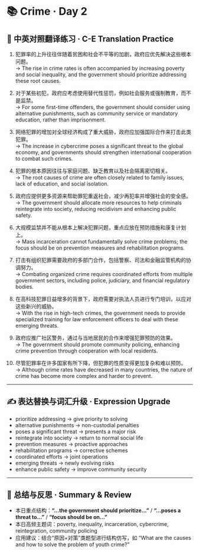 # 📚 Crime · Day 2

## 📖 中英对照翻译练习 · C-E Translation Practice

1. 犯罪率的上升往往伴随着贫困和社会不平等的加剧，政府应优先解决这些根本问题。  
   → The rise in crime rates is often accompanied by increasing poverty and social inequality, and the government should prioritize addressing these root causes.

2. 对于某些初犯，政府应考虑使用替代性惩罚，例如社会服务或强制教育，而不是监禁。  
   → For some first-time offenders, the government should consider using alternative punishments, such as community service or mandatory education, rather than imprisonment.

3. 网络犯罪的增加对全球经济构成了重大威胁，政府应加强国际合作来打击此类犯罪。  
   → The increase in cybercrime poses a significant threat to the global economy, and governments should strengthen international cooperation to combat such crimes.

4. 犯罪的根本原因往往与家庭问题、缺乏教育以及社会隔离密切相关。  
   → The root causes of crime are often closely related to family issues, lack of education, and social isolation.

5. 政府应提供更多资源来帮助罪犯重返社会，减少再犯率并增强社会的安全感。  
   → The government should allocate more resources to help criminals reintegrate into society, reducing recidivism and enhancing public safety.

6. 大规模监禁并不能从根本上解决犯罪问题，重点应放在预防措施和康复计划上。  
   → Mass incarceration cannot fundamentally solve crime problems; the focus should be on prevention measures and rehabilitation programs.

7. 打击有组织犯罪需要政府的多部门合作，包括警察、司法和金融监管机构的协调努力。  
   → Combating organized crime requires coordinated efforts from multiple government sectors, including police, judiciary, and financial regulatory bodies.

8. 在高科技犯罪日益增多的背景下，政府需要对执法人员进行专门培训，以应对这些新兴的威胁。  
   → With the rise in high-tech crimes, the government needs to provide specialized training for law enforcement officers to deal with these emerging threats.

9. 政府应推广社区警务，通过与当地居民的合作来增强犯罪预防的效果。  
   → The government should promote community policing, enhancing crime prevention through cooperation with local residents.

10. 尽管犯罪率在许多国家有所下降，但犯罪的性质变得更加复杂和难以预防。  
    → Although crime rates have decreased in many countries, the nature of crime has become more complex and harder to prevent.

---

## ✍️ 表达替换与词汇升级 · Expression Upgrade

- prioritize addressing → give priority to solving
- alternative punishments → non-custodial penalties
- poses a significant threat → presents a major risk
- reintegrate into society → return to normal social life
- prevention measures → proactive approaches
- rehabilitation programs → corrective schemes
- coordinated efforts → joint operations
- emerging threats → newly evolving risks
- enhance public safety → improve community security

---

## 🧠 总结与反思 · Summary & Review

- 本日重点结构：**“...the government should prioritize…”** / **“…poses a threat to…”** / **“focus should be on…”**
- 本日高频主题词：poverty, inequality, incarceration, cybercrime, reintegration, community policing
- 应用建议：结合“原因+对策”类题型进行结构仿写，如 “What are the causes and how to solve the problem of youth crime?”
